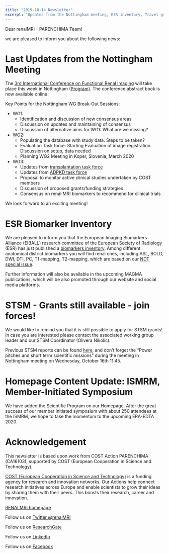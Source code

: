 ```yaml
---
title: "2019-10-14 Newsletter"
excerpt: "Updates from the Nottingham meeting, ESR inventory, Travel grants available, ISMRM symposium details."
---
```


Dear renalMRI - PARENCHIMA Team! 

we are pleased to inform you about the following news: 

# Last Updates from the Nottingham Meeting

The [3rd International Conference on Functional Renal Imaging](https://www.nottingham.ac.uk/research/groups/spmic/research/uk-renal-imaging-network/3rd-renal-symposium/3rd-international-symposium-on-functional-renal-imaging.aspx) will take place this week in Nottingham ([Program](https://www.nottingham.ac.uk/research/groups/spmic/research/uk-renal-imaging-network/3rd-renal-symposium/3rd-international-symposium-on-functional-renal-imaging.aspx)). The conference abstract book is now available online. 

Key Points for the Nottingham WG Break-Out Sessions:

- WG1: 
  - Identification and discussion of new consensus areas
  - Discussion on updates and maintaining of consensus
  - Discussion of alternative aims for WG1: What are we missing? 
- WG2: 
  - Populating the database with study data. Steps to be taken?
  - Evaluation Task force: Starting Evaluation of image registration. Discussion on setup, data needed
  - Planning WG2 Meeting in Koper, Slovenia, March 2020 
- WG3:
  - Updates from [transplantation task force](https://renalmri.org/taskforce/27)
  - Updates from [ADPKD task force](https://renalmri.org/taskforce/25)
  - Proposal to monitor active clinical studies undertaken by COST members
  - Discussion of proposed grants/funding strategies
  - Consensus on renal MRI biomarkers to recommend for clinical trials

We look forward to an exciting meeting! 

# ESR Biomarker Inventory 

We are pleased to inform you that the European Imaging Biomarkers Alliance (EIBALL) research committee of the European Society of Radiology (ESR) has just published a [biomarkers inventory](https://www.myesr.org/research/biomarkers-inventory). Among different anatomical district biomarkers you will find renal ones, including ASL, BOLD, DWI, DTI, PC, T1-mapping, T2-mapping, which are based on our [NDT special issue](https://academic.oup.com/ndt/issue/33/suppl_2). 

Further information will also be available in the upcoming MAGMA publications, which will be also promoted through our website and social media platforms.

# STSM - Grants still available - join forces! 

We would like to remind you that it is still possible to apply for STSM grants! 
In case you are interested please contact the associated working group leader and our STSM Coordinator (Olivera Nikolic). 

Previous STSM reports can be found [here](https://renalmri.org/events#stsm), and don’t forget the “Power pitches and short term scientific missions” during the meeting in Nottingham meeting on Wednesday, October 16th 11:45.

# Homepage Content Update: ISMRM, Member-Initiated Symposium

We have added the Scientific Program on our Homepage. After the great success of our member initiated symposium with about 250 attendees at the ISMRM, we hope to take the momentum to the upcoming ERA-EDTA 2020. 


# Acknowledgement

This newsletter is based upon work from COST Action PARENCHIMA (CA16103), supported by COST (European Cooperation in Science and Technology). 

[COST (European Cooperation in Science and Technology)](www.cost.eu) is a funding agency for research and innovation networks. Our Actions help connect research initiatives across Europe and enable scientists to grow their ideas by sharing them with their peers. This boosts their research, career and innovation.  

[RENALMRI homepage](www.renalmri.org)

Follow us on 	[Twitter @renalMRI](https://twitter.com/renalMRI)

Follow us on 	[ResearchGate](https://www.researchgate.net/project/PARENCHIMA-Magnetic-Resonance-Imaging-Biomarkers-for-Chronic-Kidney-Disease-COST-action-CA16103)

Follow us on 	[LinkedIn](http://www.linkedin.com/groups/8448307)

Follow us on 	[Facebook](https://www.facebook.com/renalmri/)
